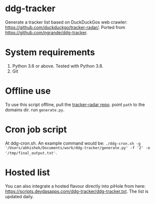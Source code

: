 # ddg-tracker
Generate a tracker list based on DuckDuckGos web crawler: https://github.com/duckduckgo/tracker-radar/. Ported from https://github.com/ngrande/ddg-tracker.

# System requirements
1. Python 3.6 or above. Tested with Python 3.8.
2. Git

# Offline use
To use this script offline, pull the [tracker-radar repo](https://github.com/duckduckgo/tracker-radar/). point `path` to the domains dir. run `generate.py`.

# Cron job script
At ddg-cron.sh. An example command would be: `./ddg-cron.sh -g '/Users/abhishek/Documents/work/ddg-tracker/generate.py' -f '2' -o '/tmp/final_output.txt'`.

# Hosted list
You can also integrate a hosted flavour directly into piHole from here: https://scripts.deydasapps.com/ddg-tracker/ddg-tracker.txt. The list is updated daily.
